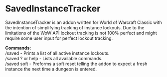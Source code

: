 # SavedInstanceTracker
SavedInstanceTracker is an addon written for World of Warcraft Classic with the intention of simplifying tracking of instance lockouts.
Due to the limitations of the WoW API lockout tracking is not 100% perfect and might require some user input for perfect lockout tracking. 

<b>Commands:</b></br>
/saved - Prints a list of all active instance lockouts.</br>
/saved ? or help - Lists all available commands.</br>
/saved soft - Preforms a soft reset telling the addon to expect a fresh instance the next time a dungeon is entered.</br>
